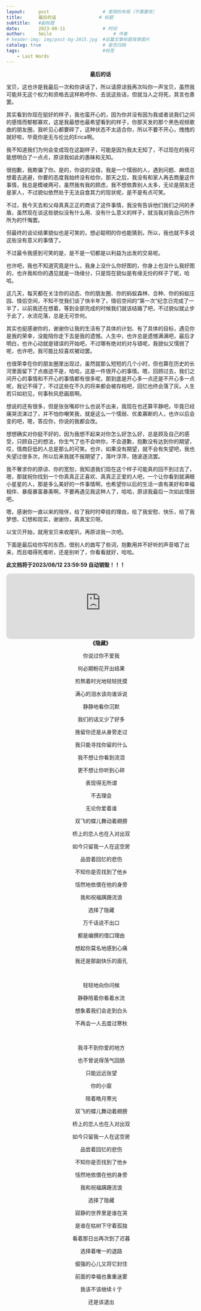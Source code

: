 ```yaml
---
layout:     post   				    # 使用的布局（不需要改）
title:      最后的话 				# 标题 
subtitle:   #副标题
date:       2023-08-11				# 时间
author:     Smile 						# 作者
# header-img: img/post-bg-2015.jpg 	#这篇文章标题背景图片
catalog: true 						# 是否归档
tags:								#标签
    - Last Words
---
```


<div align="center"><b>最后的话</b></div>

<p>宝贝，这也许是我最后一次和你讲话了，所以请原谅我再次叫你一声宝贝，虽然我可能并无这个权力和资格去这样称呼你、去说这些话，但就当人之将死，其言也善罢。</p>

<p>其实看到你现在挺好的样子，我也蛮开心的，因为你并没有因为我或者说我们之间的感情而郁郁寡欢，这是我最想也最希望看到的样子，你那天发的那个黑色视频歌曲的朋友圈，我听见心都要碎了，这种状态不太适合你，所以不要不开心，拽拽的就好啦，毕竟你是无与伦比的Erica啊。</p>

<p>我不知道我们为何会变成现在这副样子，可能是因为我太无知了，不过现在的我可能想明白了一点点，原谅我如此的愚昧和无知。</p>

<p>很抱歉，我欺骗了你。是的，你说的没错，我是一个懦弱的人，遇到问题、麻烦总想着去逃避，你要的态度我始终没有给你，那天之后，我没有和家人再去商量这件事情，我总是模棱两可，虽然我有我的顾虑，我不想依靠别人太多，无论是朋友还是家人，不过貌似依然处于无法自食其力的现状呢，是不是有点可笑。</p>

<p>不过，我今天去和父母真真正正的商谈了这件事情，我没有告诉他们我们之间的矛盾，虽然现在谈这些貌似没有什么用、没有什么意义的样子，就当我对我自己所作所为的忏悔罢。</p>

<p>但最终的谈论结果貌似也是可笑的，想必聪明的你也能猜到，所以，我也就不多说这些没有意义的事情了。</p>

<p>不过最令我感到可笑的是，是不是一切都是以利益为出发的交易呢。</p>

<p>也许吧，我也不知道究竟是什么，我身上没什么你好图的，你身上也没什么我好图的，也许我和你的遇见就是一场缘分，只是现在貌似是有缘无份的样子了呢，哈哈。</p>

<p>这几天，每天都在关注你的动态、你的朋友圈、你的蚂蚁森林、合种、你的蚂蚁庄园、情侣空间，不知不觉我们谈了快半年了，情侣空间的“第一次”纪念日完成了一半了，以前我还在想着，等到全部完成的时候我们就该结婚了吧，不过貌似就止步于此了，水流花落，总是无可奈何。</p>

<p>其实也挺感谢你的，谢谢你让我的生活有了具体的计划、有了具体的目标，遇见你是我的荣幸，没能陪你走下去是我的遗憾。人生中，也许总是遗憾满满吧，最后才明白，也许心动就是错误的开始吧，不过哪有绝对的对与错呢，我貌似又懦弱了呢，也许吧，我可能比较喜欢被动罢。</p>

<p>也很荣幸在你的朋友圈里出现过，虽然就那么短短的几个小时，但也算在历史的长河里面留下了点痕迹不是，哈哈，这是一件很开心的事情。嗯，回顾过去，我们之间开心的事情和不开心的事情都有很多呢，那到底是开心多一点还是不开心多一点呢，我记不得了，不过这些在不久的将来都会被存档吧，回忆也终会落了灰。人生若只如初见，何事秋风悲画扇啊。</p>

<p>想说的还有很多，但是张张嘴却什么也说不出来，我现在也还算平静吧，毕竟已经痛哭流涕过了，并不怕你嘲笑我，就是这么一个懦弱、优柔寡断的人，也许以后会变的吧，嗯，答应你，你说的我都会改。</p>

<p>想想确实对你挺不好的，因为我想不起来对你怎么好怎么好，总是顾及自己的感受，只顾自己的想法，你生气了也不会哄你，不会道歉，抱歉没有达到你的期望，哎，情商巨低的人总是那么的可笑。也许，如果没有期望，就不会有失望吧，我也失望过很多次，所以后来我就不报期望了，落叶浮萍，随波逐流罢。</p>

<p>我不奢求你的原谅、你的宽恕，我知道我们现在这个样子可能真的回不到过去了，嗯，那就祝你找到一个你真真正正喜欢、真真正正爱的人吧，一个让你看到就满眼小星星的人，那是多么美好的一件事情啊，也希望你以后的生活一直有美好和幸福相伴、暴瘦暴富暴美啊，不要再遇见我这种人了，哈哈，原谅我最后一次如此懦弱吧。</p>

<p>嗯，感谢你一直以来的陪伴，给了我时时牵挂的理由，给了我安慰、快乐，给了我梦想、幻想和现实，谢谢你，真真宝贝呀。</p>

<p>以宝贝开始，就用宝贝来收尾叭，再原谅我一次吧。</p>

<p>下面是最后给你写的东西，借别人的曲写了些词，抱歉用并不好听的声音唱了出来，而且唱得死难听，还是别听了，你看看就好，哈哈。</p>

<p><b>此文档将于2023/08/12 23:59:59 自动销毁！！！</b></p>		

<iframe allow="encrypted-media *; fullscreen *; clipboard-write" frameborder="0" height="175" style="width:100%;max-width:660px;overflow:hidden;border-radius:10px;" sandbox="allow-forms allow-popups allow-same-origin allow-scripts allow-storage-access-by-user-activation allow-top-navigation-by-user-activation" src="https://smile9996.oss-cn-shanghai.aliyuncs.com/github/music/Last.mp3"></iframe>

<div align="center">
    <b>《隐藏》</b>

​		你说过你不爱我

​		何必期盼花开出结果

​		煎熬着时光地轻轻抚摸

​		满心的泪水该向谁诉说



​		静静地看你沉默

​		我们的话又少了好多

​		挽留你还是从身旁走过

​		我只能寻找你留的什么



​		我不想让你看到流泪

​		更不想让你听到心碎

​		表现得无所谓

​		不去理会

​		无论你爱着谁



​		双飞的蝶儿舞动着翅膀

​		桥上的恋人也在入对出双

​		如今只留我一人在这空房

​		品尝着回忆的悲伤



​		不知你是否找到了他乡

​		恬然地依偎在他的身旁

​		我和祝福蹒跚流浪

​		选择了隐藏



​		万千话说不出口

​		都是编撰的借口理由

​		想起你莫名地感到心痛

​		我还是那副快乐的面孔

​		

​		轻轻地向你问候

​		静静陪着你看着水流

​		想象着我们会走到白头

​		不再会一人去度过寒秋

​		

​		我寻不到你爱的地方

​		也不曾说得荡气回肠

​		只能远远张望

​		你的小窗

​		陪着皓月寒光



​		双飞的蝶儿舞动着翅膀

​		桥上的恋人也在入对出双

​		如今只留我一人在这空房

​		品尝着回忆的悲伤



​		不知你是否找到了他乡

​		恬然地依偎在他的身旁

​		我和祝福蹒跚流浪

​		选择了隐藏



​		寂静的世界里是谁在哭

​		是谁在枯树下守着孤独

​		看着那日出再次到了迟暮

​		选择着唯一的退路



​		倔强的心儿又将它封住

​		前面的幸福也重重迷雾

​		我该不该继续彳亍

​		还是该退出
</div>

​		
